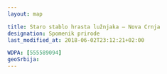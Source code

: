 ```yaml
---
layout: map

title: Staro stablo hrasta lužnjaka – Nova Crnja
designation: Spomenik prirode
last_modified_at: 2018-06-02T23:12:21+02:00

WDPA: [555589094]
geoSrbija:
---
```

